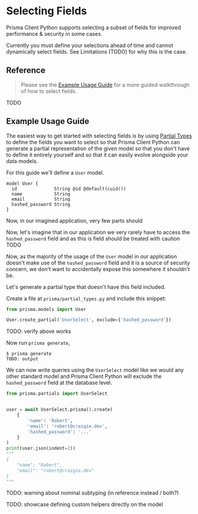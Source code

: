 # Selecting Fields

Prisma Client Python supports selecting a subset of fields for improved performance & security in some cases.

Currently you must define your selections ahead of time and cannot dynamically select fields. See Limitations (TODO) for why this is the case.

## Reference

> Please see the [Example Usage Guide](#example-usage-guide) for a more guided walkthrough of how to select fields.

TODO

## Example Usage Guide

The easiest way to get started with selecting fields is by using [Partial Types](partials.md) to define the fields you want to select so that Prisma Client Python can generate a partial representation of the given model so that you don't have to define it entirely yourself and so that it can easily evolve alongside your data models.

<!-- To get started, we'll first have to tell Prisma Client Python how -->

For this guide we'll define a `User` model.

```prisma
model User {
  id              String @id @default(cuid())
  name            String
  email           String
  hashed_password String
}
```

Now, in our imagined application, very few parts should

Now, let's imagine that in our application we very rarely have to access the `hashed_password` field and as this is field should be treated with caution TODO

<!-- TODO: reword -->

Now, as the majority of the usage of the `User` model in our application doesn't make use of the `hashed_password` field and it is a source of security concern, we don't want to accidentally expose this somewhere it shouldn't be.

Let's generate a partial type that doesn't have this field included.

Create a file at `prisma/partial_types.py` and include this snippet:

```python
from prisma.models import User

User.create_partial('UserSelect', exclude={'hashed_password'})
```

TODO: verify above works

Now run `prisma generate`,

```
$ prisma generate
TODO: output
```

We can now write queries using the `UserSelect` model like we would any other standard model and Prisma Client Python will exclude the `hashed_password` field at the database level.

```python
from prisma.partials import UserSelect


user = await UserSelect.prisma().create(
    {
        'name': 'Robert',
        'email': 'robert@craigie.dev',
        'hashed_password': '...'
    }
)
print(user.json(indent=2))
"""
{
    "name": "Robert",
    "email": "robert@craigie.dev"
}
"""
```

TODO: warning about nominal subtyping (in reference instead / both?)

TODO: showcase defining custom helpers directly on the model
